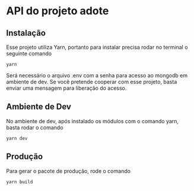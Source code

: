 # API do projeto adote

## Instalação

Esse projeto utiliza Yarn, portanto para instalar precisa rodar no terminal o seguinte comando

`yarn`

Será necessário o arquivo .env com a senha para acesso ao mongodb em ambiente de dev. Se você pretende cooperar com esse projeto, basta enviar uma mensagem para liberação do acesso.

## Ambiente de Dev

No ambiente de dev, após instalado os módulos com o comando yarn, basta rodar o comando

`yarn dev`

## Produção

Para gerar o pacote de produção, rode o comando

`yarn build`
